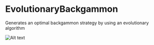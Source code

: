 EvolutionaryBackgammon
======================

Generates an optimal backgammon strategy by using an evolutionary algorithm

![Alt text](https://a248.e.akamai.net/camo.github.com/dc33bec4e20fb143ecf7e040fe6d2b8e36f60a6a/687474703a2f2f6465762d636f6d6d756e6974792e636f6d2f626c6f672f77702d636f6e74656e742f75706c6f6164732f323031332f30342f45766f6c7574696f6e6172794261636b67616d6d6f6e2e6a7067 "Optional title")
